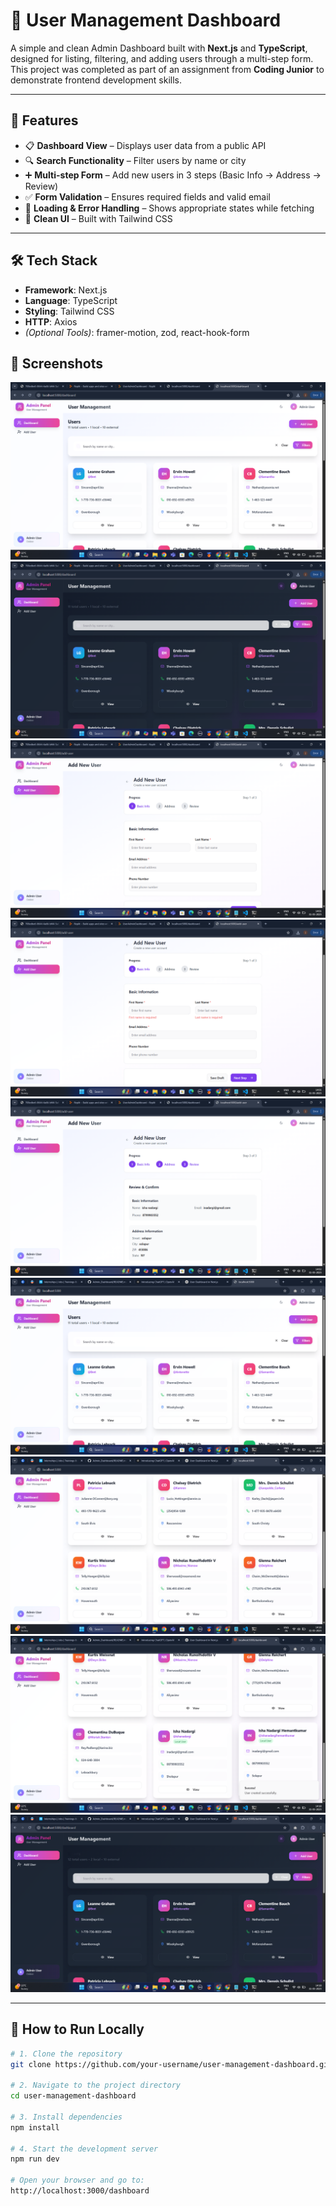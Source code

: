 # 🚀 User Management Dashboard

A simple and clean Admin Dashboard built with **Next.js** and **TypeScript**, designed for listing, filtering, and adding users through a multi-step form.  
This project was completed as part of an assignment from **Coding Junior** to demonstrate frontend development skills.

---

## 📌 Features

- 📋 **Dashboard View** – Displays user data from a public API
- 🔍 **Search Functionality** – Filter users by name or city
- ➕ **Multi-step Form** – Add new users in 3 steps (Basic Info → Address → Review)
- ✅ **Form Validation** – Ensures required fields and valid email
- 🔄 **Loading & Error Handling** – Shows appropriate states while fetching
- 🎨 **Clean UI** – Built with Tailwind CSS

---

## 🛠 Tech Stack

- **Framework**: Next.js
- **Language**: TypeScript
- **Styling**: Tailwind CSS
- **HTTP**: Axios
- *(Optional Tools)*: framer-motion, zod, react-hook-form


## 📸 Screenshots

![Home Page](./Images/2.png)
![Home Page](./Images/3.png)
![Home Page](./Images/4.png)
![Home Page](./Images/5.png)
![Home Page](./Images/6.png)
![Home Page](./Images/7.png)
![Home Page](./Images/8.png)
![Home Page](./Images/9.png)
![Home Page](./Images/10.png)



---

## 🧪 How to Run Locally

```bash
# 1. Clone the repository
git clone https://github.com/your-username/user-management-dashboard.git

# 2. Navigate to the project directory
cd user-management-dashboard

# 3. Install dependencies
npm install

# 4. Start the development server
npm run dev

# Open your browser and go to:
http://localhost:3000/dashboard
